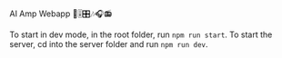 AI Amp Webapp 🎵🎚️🎛️🎶🎧📻

To start in dev mode, in the root folder, run `npm run start`.
To start the server, cd into the server folder and run `npm run dev`.
